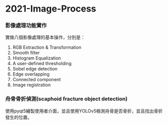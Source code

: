 # 2021-Image-Process
### 影像處理功能實作
實做八個影像處理的基本操作，分別是：
1. RGB Extraction & Transformation
2. Smooth filter
3. Histogram Equalization
4. A user-defined thresholding
5. Sobel edge detection
6. Edge overlapping
7. Connected component
8. Image registration
### 舟骨骨折偵測(scaphoid fracture object detection)
使用pyqt5繪製使用者介面，並且使用YOLOv5檢測舟骨是否骨折，並且找出骨折發生的位置。
